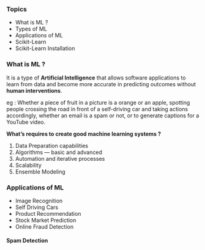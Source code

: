### Topics
  
- What is ML ?
- Types of ML
- Applications of ML
- Scikit-Learn
- Scikit-Learn Installation

### What is ML ?
  
It is a type of **Artificial Intelligence** that allows software applications to learn from data and become more accurate in predicting outcomes without **human interventions**.
  
eg : Whether a piece of fruit in a picture is a orange or an apple, spotting people crossing the road in front of a self-driving car and taking actions accordingly, whether an email is a spam or not, or to generate captions for a YouTube video.
  
**What’s requires to create good machine learning systems ?**
1) Data Preparation capabilities
2) Algorithms — basic and advanced
3) Automation and iterative processes
4) Scalability
5) Ensemble Modeling
  
### Applications of ML
  
- Image Recognition
- Self Driving Cars
- Product Recommendation
- Stock Market Prediction
- Online Fraud Detection
  
#### Spam Detection
